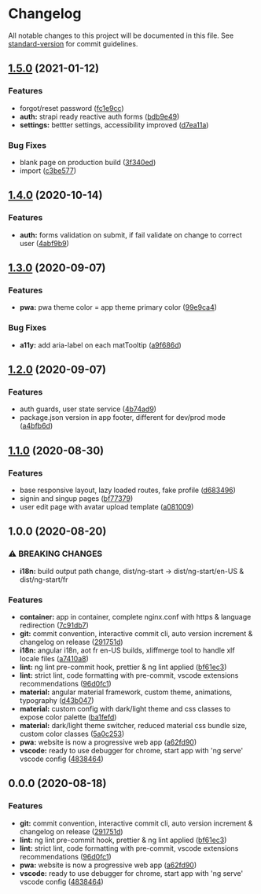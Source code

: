 # Changelog

All notable changes to this project will be documented in this file. See [standard-version](https://github.com/conventional-changelog/standard-version) for commit guidelines.

## [1.5.0](https://github.com/mIaborde/ng-start/compare/v1.4.0...v1.5.0) (2021-01-12)

### Features

- forgot/reset password ([fc1e9cc](https://github.com/mIaborde/ng-start/commit/fc1e9ccd99bd7ad7be98a974d144840b28b562f7))
- **auth:** strapi ready reactive auth forms ([bdb9e49](https://github.com/mIaborde/ng-start/commit/bdb9e499773b2ac2b19722ef38ba0aeacb85e7f5))
- **settings:** bettter settings, accessibility improved ([d7ea11a](https://github.com/mIaborde/ng-start/commit/d7ea11af9dc4ed29b052d368f619adc0afe0ea82))

### Bug Fixes

- blank page on production build ([3f340ed](https://github.com/mIaborde/ng-start/commit/3f340ed5a5c22c5e9031af5d5236bdaed0c894ee))
- import ([c3be577](https://github.com/mIaborde/ng-start/commit/c3be57712cc0c5b3635aff90088283ae16893f54))

## [1.4.0](https://github.com/mIaborde/ng-start/compare/v1.3.0...v1.4.0) (2020-10-14)

### Features

- **auth:** forms validation on submit, if fail validate on change to correct user ([4abf9b9](https://github.com/mIaborde/ng-start/commit/4abf9b9a123e43dba3a18368ba71b8dc90de7f2f))

## [1.3.0](https://github.com/miaborde/ng-start/compare/v1.2.0...v1.3.0) (2020-09-07)

### Features

- **pwa:** pwa theme color = app theme primary color ([99e9ca4](https://github.com/miaborde/ng-start/commit/99e9ca44da3e3df1571b31a0e382fca61272e504))

### Bug Fixes

- **a11y:** add aria-label on each matTooltip ([a9f686d](https://github.com/miaborde/ng-start/commit/a9f686da70f6e3ce663a1a6bb6e4199932b2f553))

## [1.2.0](https://github.com/miaborde/ng-start/compare/v1.1.0...v1.2.0) (2020-09-07)

### Features

- auth guards, user state service ([4b74ad9](https://github.com/miaborde/ng-start/commit/4b74ad9b9fc046fbee57f8f909df110114dafd1b))
- package.json version in app footer, different for dev/prod mode ([a4bfb6d](https://github.com/miaborde/ng-start/commit/a4bfb6d63d39ad243f9c139ccc0184b379e0486f))

## [1.1.0](https://github.com/mIaborde/ng-start/compare/v1.0.0...v1.1.0) (2020-08-30)

### Features

- base responsive layout, lazy loaded routes, fake profile ([d683496](https://github.com/mIaborde/ng-start/commit/d683496395e318b6594699baccc477ebdc82b31f))
- signin and singup pages ([bf77379](https://github.com/mIaborde/ng-start/commit/bf77379620f0e4d33d976c8d4af42daf601a3164))
- user edit page with avatar upload template ([a081009](https://github.com/mIaborde/ng-start/commit/a081009e6e1cc9bbb150da12339573d7a8d051ad))

## 1.0.0 (2020-08-20)

### ⚠ BREAKING CHANGES

- **i18n:** build output path change, dist/ng-start -> dist/ng-start/en-US & dist/ng-start/fr

### Features

- **container:** app in container, complete nginx.conf with https & language redirection ([7c91db7](https://github.com/miaborde/ng-start/commit/7c91db748106fc7d8c5f1adaba499c7e034eda74))
- **git:** commit convention, interactive commit cli, auto version increment & changelog on release ([291751d](https://github.com/miaborde/ng-start/commit/291751daa93af47a8477ce3431f190b842415653))
- **i18n:** angular i18n, aot fr en-US builds, xliffmerge tool to handle xlf locale files ([a7410a8](https://github.com/miaborde/ng-start/commit/a7410a80916d19b496e2787113969b8c9893c4a5))
- **lint:** ng lint pre-commit hook, prettier & ng lint applied ([bf61ec3](https://github.com/miaborde/ng-start/commit/bf61ec35e66d5c68d0b3fef0d094bf0879a1cd0a))
- **lint:** strict lint, code formatting with pre-commit, vscode extensions recommendations ([96d0fc1](https://github.com/miaborde/ng-start/commit/96d0fc191850612ef2a565a76818f5ee6510ed42))
- **material:** angular material framework, custom theme, animations, typography ([d43b047](https://github.com/miaborde/ng-start/commit/d43b04777b975d95496b5380feeecfba4988e7a0))
- **material:** custom config with dark/light theme and css classes to expose color palette ([ba1fefd](https://github.com/miaborde/ng-start/commit/ba1fefd4a8dfc4e3412b1904ffae11c375960185))
- **material:** dark/light theme switcher, reduced material css bundle size, custom color classes ([5a0c253](https://github.com/miaborde/ng-start/commit/5a0c253519d782b67978a437306dd292709b955b))
- **pwa:** website is now a progressive web app ([a62fd90](https://github.com/miaborde/ng-start/commit/a62fd905227a7aec2796cb26b571919e67d6e03f))
- **vscode:** ready to use debugger for chrome, start app with 'ng serve' vscode config ([4838464](https://github.com/miaborde/ng-start/commit/48384644a7b9a2241a2443220232a9d27d4f0d59))

## 0.0.0 (2020-08-18)

### Features

- **git:** commit convention, interactive commit cli, auto version increment & changelog on release ([291751d](https://github.com/miaborde/ng-start/commit/291751daa93af47a8477ce3431f190b842415653))
- **lint:** ng lint pre-commit hook, prettier & ng lint applied ([bf61ec3](https://github.com/miaborde/ng-start/commit/bf61ec35e66d5c68d0b3fef0d094bf0879a1cd0a))
- **lint:** strict lint, code formatting with pre-commit, vscode extensions recommendations ([96d0fc1](https://github.com/miaborde/ng-start/commit/96d0fc191850612ef2a565a76818f5ee6510ed42))
- **pwa:** website is now a progressive web app ([a62fd90](https://github.com/miaborde/ng-start/commit/a62fd905227a7aec2796cb26b571919e67d6e03f))
- **vscode:** ready to use debugger for chrome, start app with 'ng serve' vscode config ([4838464](https://github.com/miaborde/ng-start/commit/48384644a7b9a2241a2443220232a9d27d4f0d59))
